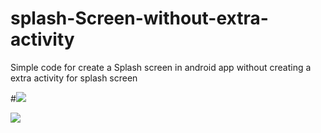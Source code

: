# splash-Screen-without-extra-activity
Simple code for create a Splash screen in android app without creating a extra activity for splash screen


#<img src="hhttps://s3.amazonaws.com/khata/bill/05c14134-ff6f-428c-a190-cfc1010256dc.jpg">



<img src="https://s3.amazonaws.com/khata/bill/f3af4239-9112-4c9a-9fda-c5fd0107dfed.jpg">
